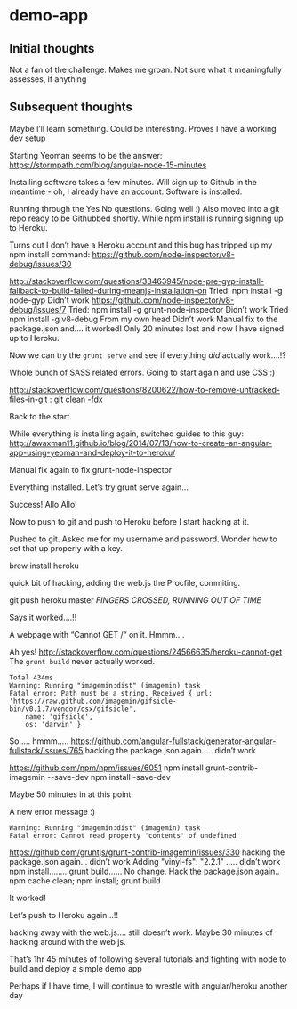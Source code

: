 # demo-app



## Initial thoughts
Not a fan of the challenge. Makes me groan. Not sure what it meaningfully assesses, if anything

## Subsequent thoughts
Maybe I’ll learn something. Could be interesting. Proves I have a working dev setup

Starting
Yeoman seems to be the answer: https://stormpath.com/blog/angular-node-15-minutes

Installing software takes a few minutes. Will sign up to Github in the meantime - oh, I already have an account. Software is installed.

Running through the Yes No questions. Going well :) Also moved into a git repo ready to be Githubbed shortly. While npm install is running signing up to Heroku.

Turns out I don’t have a Heroku account and this bug has tripped up my npm install command: https://github.com/node-inspector/v8-debug/issues/30

http://stackoverflow.com/questions/33463945/node-pre-gyp-install-fallback-to-build-failed-during-meanjs-installation-on
Tried: npm install -g node-gyp
Didn’t work
https://github.com/node-inspector/v8-debug/issues/7
Tried: npm install -g grunt-node-inspector
Didn’t work
Tried npm install -g v8-debug From my own head
Didn’t work
Manual fix to the package.json and…. it worked! Only 20 minutes lost and now I have signed up to Heroku.

Now we can try the ```grunt serve``` and see if everything *did* actually work….!?

Whole bunch of SASS related errors. Going to start again and use CSS :)

http://stackoverflow.com/questions/8200622/how-to-remove-untracked-files-in-git : git clean -fdx

Back to the start.

While everything is installing again, switched guides to this guy: http://awaxman11.github.io/blog/2014/07/13/how-to-create-an-angular-app-using-yeoman-and-deploy-it-to-heroku/

Manual fix again to fix grunt-node-inspector

Everything installed. Let’s try grunt serve again…

Success! Allo Allo!

Now to push to git and push to Heroku before I start hacking at it.

Pushed to git. Asked me for my username and password. Wonder how to set that up properly with a key.

brew install heroku

quick bit of hacking, adding the web.js the Procfile, commiting.

git push heroku master *FINGERS CROSSED, RUNNING OUT OF TIME*

Says it worked….!!

A webpage with “Cannot GET /“ on it. Hmmm….

Ah yes! http://stackoverflow.com/questions/24566635/heroku-cannot-get The ```grunt build``` never actually worked.

    Total 434ms
    Warning: Running "imagemin:dist" (imagemin) task
    Fatal error: Path must be a string. Received { url: 'https://raw.github.com/imagemin/gifsicle-bin/v0.1.7/vendor/osx/gifsicle',
        name: 'gifsicle',
        os: 'darwin' }

So….. hmmm…..
https://github.com/angular-fullstack/generator-angular-fullstack/issues/765
hacking the package.json again….. didn’t work

https://github.com/npm/npm/issues/6051
npm install grunt-contrib-imagemin --save-dev
npm install -save-dev

Maybe 50 minutes in at this point

A new error message :)

    Warning: Running "imagemin:dist" (imagemin) task
    Fatal error: Cannot read property 'contents' of undefined

https://github.com/gruntjs/grunt-contrib-imagemin/issues/330
hacking the package.json again… didn’t work
Adding "vinyl-fs": "2.2.1" ….. didn’t work
npm install…….. grunt build…… No change.
Hack the package.json again..
npm cache clean; npm install; grunt build

It worked!

Let’s push to Heroku again…!!

hacking away with the web.js…. still doesn’t work. Maybe 30 minutes of hacking around with the web js.

That’s 1hr 45 minutes of following several tutorials and fighting with node to build and deploy a simple demo app


Perhaps if I have time, I will continue to wrestle with angular/heroku another day

